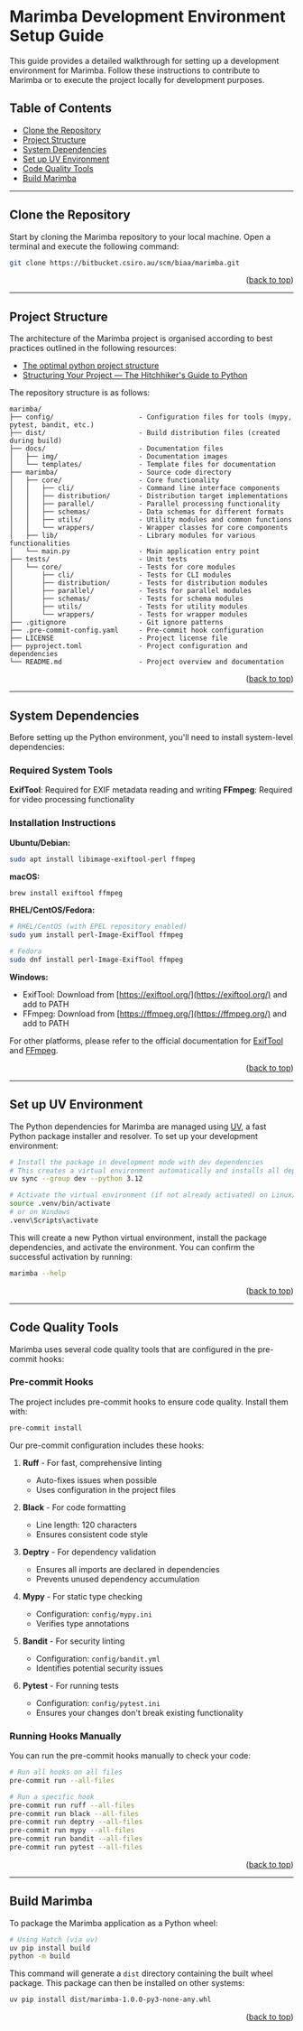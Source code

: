 <a name="marimba-development-environment-setup-guide-top"></a>
# Marimba Development Environment Setup Guide

This guide provides a detailed walkthrough for setting up a development environment for Marimba. Follow these instructions to contribute to Marimba or to execute the project locally for development purposes.

## Table of Contents

- [Clone the Repository](#clone-the-repository)
- [Project Structure](#project-structure)
- [System Dependencies](#system-dependencies)
- [Set up UV Environment](#set-up-uv-environment)
- [Code Quality Tools](#code-quality-tools)
- [Build Marimba](#build-marimba)

---

<a name="clone-the-repository"></a>
## Clone the Repository

Start by cloning the Marimba repository to your local machine. Open a terminal and execute the following command:

```bash
git clone https://bitbucket.csiro.au/scm/biaa/marimba.git
```

<p align="right">(<a href="#marimba-development-environment-setup-guide-top">back to top</a>)</p>

---

<a name="project-structure"></a>
## Project Structure

The architecture of the Marimba project is organised according to best practices outlined in the following resources:

* [The optimal python project structure](https://awaywithideas.com/the-optimal-python-project-structure/)
* [Structuring Your Project — The Hitchhiker's Guide to Python](https://docs.python-guide.org/writing/structure/)

The repository structure is as follows:

```plaintext
marimba/
├── config/                     - Configuration files for tools (mypy, pytest, bandit, etc.)
├── dist/                       - Build distribution files (created during build)
├── docs/                       - Documentation files
│   ├── img/                    - Documentation images
│   └── templates/              - Template files for documentation
├── marimba/                    - Source code directory
│   ├── core/                   - Core functionality
│   │   ├── cli/                - Command line interface components
│   │   ├── distribution/       - Distribution target implementations
│   │   ├── parallel/           - Parallel processing functionality
│   │   ├── schemas/            - Data schemas for different formats
│   │   ├── utils/              - Utility modules and common functions
│   │   └── wrappers/           - Wrapper classes for core components
│   ├── lib/                    - Library modules for various functionalities
│   └── main.py                 - Main application entry point
├── tests/                      - Unit tests
│   └── core/                   - Tests for core modules
│       ├── cli/                - Tests for CLI modules
│       ├── distribution/       - Tests for distribution modules
│       ├── parallel/           - Tests for parallel modules
│       ├── schemas/            - Tests for schema modules
│       ├── utils/              - Tests for utility modules
│       └── wrappers/           - Tests for wrapper modules
├── .gitignore                  - Git ignore patterns
├── .pre-commit-config.yaml     - Pre-commit hook configuration
├── LICENSE                     - Project license file
├── pyproject.toml              - Project configuration and dependencies
└── README.md                   - Project overview and documentation
```

<p align="right">(<a href="#marimba-development-environment-setup-guide-top">back to top</a>)</p>

---

<a name="system-dependencies"></a>
## System Dependencies

Before setting up the Python environment, you'll need to install system-level dependencies:

### Required System Tools

**ExifTool**: Required for EXIF metadata reading and writing
**FFmpeg**: Required for video processing functionality

### Installation Instructions

**Ubuntu/Debian:**
```bash
sudo apt install libimage-exiftool-perl ffmpeg
```

**macOS:**
```bash
brew install exiftool ffmpeg
```

**RHEL/CentOS/Fedora:**
```bash
# RHEL/CentOS (with EPEL repository enabled)
sudo yum install perl-Image-ExifTool ffmpeg

# Fedora
sudo dnf install perl-Image-ExifTool ffmpeg
```

**Windows:**
- ExifTool: Download from [https://exiftool.org/](https://exiftool.org/) and add to PATH
- FFmpeg: Download from [https://ffmpeg.org/](https://ffmpeg.org/) and add to PATH

For other platforms, please refer to the official documentation for [ExifTool](https://exiftool.org/) and [FFmpeg](https://ffmpeg.org/).

<p align="right">(<a href="#marimba-development-environment-setup-guide-top">back to top</a>)</p>

---

<a name="set-up-uv-environment"></a>
## Set up UV Environment

The Python dependencies for Marimba are managed using [UV](https://github.com/astral-sh/uv), a fast Python package installer and resolver. To set up your development environment:

```bash
# Install the package in development mode with dev dependencies
# This creates a virtual environment automatically and installs all dependencies
uv sync --group dev --python 3.12

# Activate the virtual environment (if not already activated) on Linux/Mac
source .venv/bin/activate
# or on Windows
.venv\Scripts\activate
```

This will create a new Python virtual environment, install the package dependencies, and activate the environment. You can confirm the successful activation by running:

```bash
marimba --help
```

<p align="right">(<a href="#marimba-development-environment-setup-guide-top">back to top</a>)</p>

---

<a name="code-quality-tools"></a>
## Code Quality Tools

Marimba uses several code quality tools that are configured in the pre-commit hooks:

### Pre-commit Hooks

The project includes pre-commit hooks to ensure code quality. Install them with:

```bash
pre-commit install
```

Our pre-commit configuration includes these hooks:

1. **Ruff** - For fast, comprehensive linting
   - Auto-fixes issues when possible
   - Uses configuration in the project files

2. **Black** - For code formatting
   - Line length: 120 characters
   - Ensures consistent code style

3. **Deptry** - For dependency validation
   - Ensures all imports are declared in dependencies
   - Prevents unused dependency accumulation

4. **Mypy** - For static type checking
   - Configuration: `config/mypy.ini`
   - Verifies type annotations

5. **Bandit** - For security linting
   - Configuration: `config/bandit.yml`
   - Identifies potential security issues

6. **Pytest** - For running tests
   - Configuration: `config/pytest.ini`
   - Ensures your changes don't break existing functionality

### Running Hooks Manually

You can run the pre-commit hooks manually to check your code:

```bash
# Run all hooks on all files
pre-commit run --all-files

# Run a specific hook
pre-commit run ruff --all-files
pre-commit run black --all-files
pre-commit run deptry --all-files
pre-commit run mypy --all-files
pre-commit run bandit --all-files
pre-commit run pytest --all-files
```

<p align="right">(<a href="#marimba-development-environment-setup-guide-top">back to top</a>)</p>

---

<a name="build-marimba"></a>
## Build Marimba

To package the Marimba application as a Python wheel:

```bash
# Using Hatch (via uv)
uv pip install build
python -m build
```

This command will generate a `dist` directory containing the built wheel package. This package can then be installed on other systems:

```bash
uv pip install dist/marimba-1.0.0-py3-none-any.whl
```

<p align="right">(<a href="#marimba-development-environment-setup-guide-top">back to top</a>)</p>